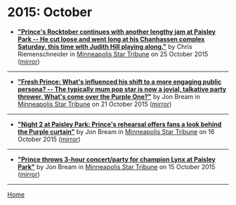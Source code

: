 # 2015: October

 - [**"Prince's Rocktober continues with another lengthy jam at Paisley Park -- He cut loose and went long at his Chanhassen complex Saturday, this time with Judith Hill playing along."**](http://www.startribune.com/prince-s-rocktober-continues-with-another-lengthy-jam-at-paisley-park/336882621/) by Chris Riemenschneider in [Minneapolis Star Tribune](http://www.startribune.com/) on 25 October 2015 ([mirror](https://web.archive.org/web/*/http://www.startribune.com/prince-s-rocktober-continues-with-another-lengthy-jam-at-paisley-park/336882621/))

----

 - [**"Fresh Prince: What's influenced his shift to a more engaging public persona? -- The typically mum pop star is now a jovial, talkative party thrower. What's come over the Purple One?"**](http://www.startribune.com/the-fresh-prince-what-s-influenced-his-shift-to-a-more-engaging-public-persona/335082341/) by Jon Bream in [Minneapolis Star Tribune](http://www.startribune.com/) on 21 October 2015 ([mirror](https://web.archive.org/web/*/http://www.startribune.com/the-fresh-prince-what-s-influenced-his-shift-to-a-more-engaging-public-persona/335082341/))

----

 - [**"Night 2 at Paisley Park: Prince's rehearsal offers fans a look behind the Purple curtain"**](http://www.startribune.com/night-2-at-paisley-park-prince-s-rehearsal-offers-fans-a-look-behind-the-purple-curtain/333162901/) by Jon Bream in [Minneapolis Star Tribune](http://www.startribune.com/) on 16 October 2015 ([mirror](https://web.archive.org/web/*/http://www.startribune.com/night-2-at-paisley-park-prince-s-rehearsal-offers-fans-a-look-behind-the-purple-curtain/333162901/))

----

 - [**"Prince throws 3-hour concert/party for champion Lynx at Paisley Park"**](http://www.startribune.com/prince-throws-3-hour-concert-party-for-champion-lynx-at-paisley-park/333016441/) by Jon Bream in [Minneapolis Star Tribune](http://www.startribune.com/) on 15 October 2015 ([mirror](https://web.archive.org/web/*/http://www.startribune.com/prince-throws-3-hour-concert-party-for-champion-lynx-at-paisley-park/333016441/))

----

[Home](./)
